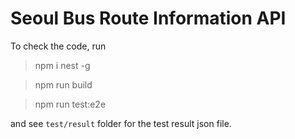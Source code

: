 # Seoul Bus Route Information API

To check the code, run
> npm i nest -g

> npm run build

> npm run test:e2e

and see `test/result` folder for the test result json file. 